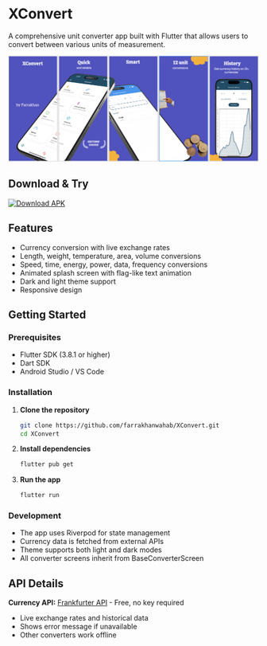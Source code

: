 # XConvert

A comprehensive unit converter app built with Flutter that allows users to convert between various units of measurement.

![XConvert Banner](assets/images/app_banner.png)

## Download & Try
<a href="https://github.com/farrakhanwahab/XConvert/releases/download/v1.0.0/XConvert_v1.0.0.apk">
  <img src="https://img.shields.io/badge/Download-APK%20v1.0.0-3DDC84?style=for-the-badge&logo=android&logoColor=white" alt="Download APK">
</a>

## Features

- Currency conversion with live exchange rates
- Length, weight, temperature, area, volume conversions
- Speed, time, energy, power, data, frequency conversions
- Animated splash screen with flag-like text animation
- Dark and light theme support
- Responsive design

## Getting Started

### Prerequisites

- Flutter SDK (3.8.1 or higher)
- Dart SDK
- Android Studio / VS Code

### Installation

1. **Clone the repository**
   ```bash
   git clone https://github.com/farrakhanwahab/XConvert.git
   cd XConvert
   ```

2. **Install dependencies**
   ```bash
   flutter pub get
   ```

3. **Run the app**
   ```bash
   flutter run
   ```

### Development

- The app uses Riverpod for state management
- Currency data is fetched from external APIs
- Theme supports both light and dark modes
- All converter screens inherit from BaseConverterScreen

## API Details

**Currency API:** [Frankfurter API](https://api.frankfurter.app) - Free, no key required
- Live exchange rates and historical data
- Shows error message if unavailable
- Other converters work offline
